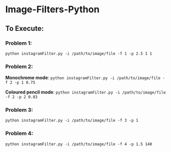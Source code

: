 # Image-Filters-Python

## To Execute:

### Problem 1:

`python instagramFilter.py -i /path/to/image/file -f 1 -p 2.5 1 1`

### Problem 2:

**Monochrome mode**:
`python instagramFilter.py -i /path/to/image/file -f 2 -p 1 0.75`

**Coloured pencil mode**:
`python instagramFilter.py -i /path/to/image/file -f 2 -p 2 0.83`

### Problem 3:
`python instagramFilter.py -i /path/to/image/file -f 3 -p 1`

### Problem 4:
`python instagramFilter.py -i /path/to/image/file -f 4 -p 1.5 140`
